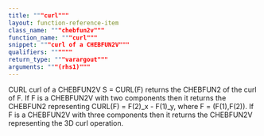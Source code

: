 ```yaml
---
title: """curl"""
layout: function-reference-item
class_name: """chebfun2v"""
function_name: """curl"""
snippet: """curl of a CHEBFUN2V"""
qualifiers: """"""
return_type: """varargout"""
arguments: """(rhs1)"""
---
```


 CURL  curl of a CHEBFUN2V
    S = CURL(F) returns the CHEBFUN2 of the curl of F. If F is a CHEBFUN2V with
    two components then it returns the CHEBFUN2 representing
          CURL(F) = F(2)_x - F(1)_y,
    where F = (F(1),F(2)).  If F is a CHEBFUN2V with three components then it
    returns the CHEBFUN2V representing the 3D curl operation.
